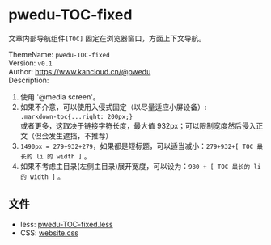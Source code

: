 # pwedu-TOC-fixed

文章内部导航组件`[TOC]` 固定在浏览器窗口，方面上下文导航。

ThemeName: `pwedu-TOC-fixed `<br>
Version: `v0.1`<br>
Author: https://www.kancloud.cn/@pwedu<br>
Description: 
   1. 使用 '@media screen'。
   2. 如果不介意，可以使用入侵式固定（以尽量适应小屏设备）:<br>
      `.markdown-toc{...right: 200px;}` <br>或者更多，这取决于链接字符长度，最大值 932px；可以限制宽度然后侵入正文（但会发生遮挡，不推荐）
   3. `1490px = 279+932+279`，如果都是短标题，可以适当减小：`279+932+[ TOC 最长的 li 的 width ]` 。
   4. 如果不考虑主目录(左侧主目录)展开宽度，可以设为：`980 + [ TOC 最长的 li 的 width ]` 。

## 文件

* less: [pwedu-TOC-fixed.less](pwedu-TOC-fixed.less)
* CSS: [website.css](website.css)